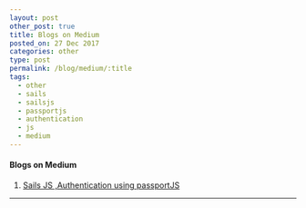 ```yaml
---
layout: post
other_post: true
title: Blogs on Medium
posted_on: 27 Dec 2017
categories: other
type: post
permalink: /blog/medium/:title
tags:
  - other
  - sails
  - sailsjs
  - passportjs
  - authentication
  - js
  - medium
---
```



#### Blogs on Medium

1. [Sails JS ,Authentication using passportJS](https://medium.com/@Shekharrajak/sails-js-authentication-using-passportjs-87e40aee6160)


-------------------------------------------------
